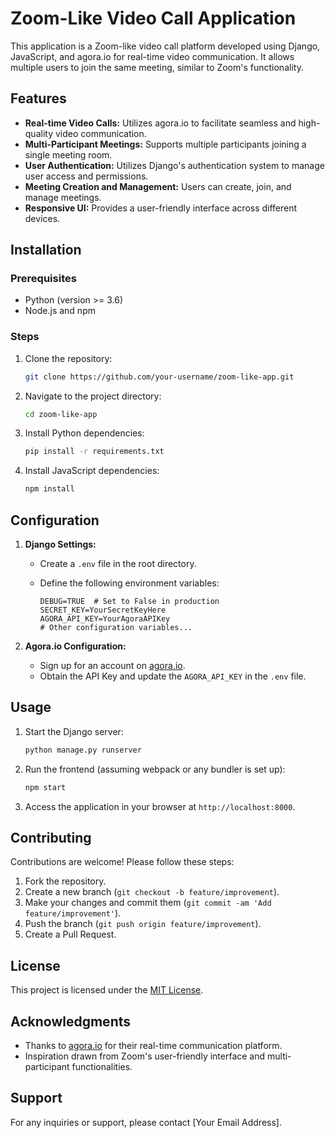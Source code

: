 # Zoom-Like Video Call Application

This application is a Zoom-like video call platform developed using Django, JavaScript, and agora.io for real-time video communication. It allows multiple users to join the same meeting, similar to Zoom's functionality.

## Features

- **Real-time Video Calls:** Utilizes agora.io to facilitate seamless and high-quality video communication.
- **Multi-Participant Meetings:** Supports multiple participants joining a single meeting room.
- **User Authentication:** Utilizes Django's authentication system to manage user access and permissions.
- **Meeting Creation and Management:** Users can create, join, and manage meetings.
- **Responsive UI:** Provides a user-friendly interface across different devices.

## Installation

### Prerequisites

- Python (version >= 3.6)
- Node.js and npm

### Steps

1. Clone the repository:

    ```bash
    git clone https://github.com/your-username/zoom-like-app.git
    ```

2. Navigate to the project directory:

    ```bash
    cd zoom-like-app
    ```

3. Install Python dependencies:

    ```bash
    pip install -r requirements.txt
    ```

4. Install JavaScript dependencies:

    ```bash
    npm install
    ```

## Configuration

1. **Django Settings:**

    - Create a `.env` file in the root directory.
    - Define the following environment variables:

        ```dotenv
        DEBUG=TRUE  # Set to False in production
        SECRET_KEY=YourSecretKeyHere
        AGORA_API_KEY=YourAgoraAPIKey
        # Other configuration variables...
        ```

2. **Agora.io Configuration:**

    - Sign up for an account on [agora.io](https://www.agora.io).
    - Obtain the API Key and update the `AGORA_API_KEY` in the `.env` file.

## Usage

1. Start the Django server:

    ```bash
    python manage.py runserver
    ```

2. Run the frontend (assuming webpack or any bundler is set up):

    ```bash
    npm start
    ```

3. Access the application in your browser at `http://localhost:8000`.

## Contributing

Contributions are welcome! Please follow these steps:

1. Fork the repository.
2. Create a new branch (`git checkout -b feature/improvement`).
3. Make your changes and commit them (`git commit -am 'Add feature/improvement'`).
4. Push the branch (`git push origin feature/improvement`).
5. Create a Pull Request.

## License

This project is licensed under the [MIT License](LICENSE).

## Acknowledgments

- Thanks to [agora.io](https://www.agora.io) for their real-time communication platform.
- Inspiration drawn from Zoom's user-friendly interface and multi-participant functionalities.

## Support

For any inquiries or support, please contact [Your Email Address].
